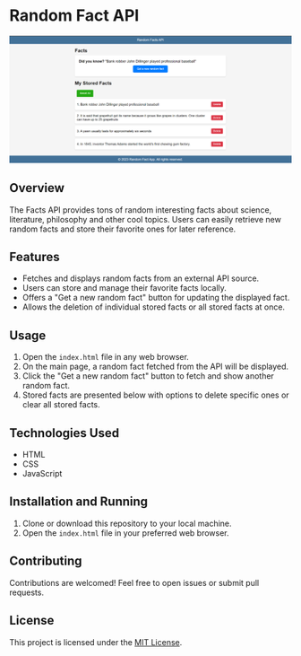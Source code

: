 # Random Fact API

![Random Fact Display App Screenshot](/images/screenshot.png)

## Overview

The Facts API provides tons of random interesting facts about science, literature, philosophy and other cool topics. Users can easily retrieve new random facts and store their favorite ones for later reference.

## Features

- Fetches and displays random facts from an external API source.
- Users can store and manage their favorite facts locally.
- Offers a "Get a new random fact" button for updating the displayed fact.
- Allows the deletion of individual stored facts or all stored facts at once.

## Usage

1. Open the `index.html` file in any web browser.
2. On the main page, a random fact fetched from the API will be displayed.
3. Click the "Get a new random fact" button to fetch and show another random fact.
4. Stored facts are presented below with options to delete specific ones or clear all stored facts.

## Technologies Used

- HTML
- CSS
- JavaScript

## Installation and Running

1. Clone or download this repository to your local machine.
2. Open the `index.html` file in your preferred web browser.

## Contributing

Contributions are welcomed! Feel free to open issues or submit pull requests.

## License

This project is licensed under the [MIT License](LICENSE).
